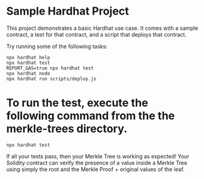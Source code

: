 # Sample Hardhat Project

This project demonstrates a basic Hardhat use case. It comes with a sample contract, a test for that contract, and a script that deploys that contract.

Try running some of the following tasks:

```shell
npx hardhat help
npx hardhat test
REPORT_GAS=true npx hardhat test
npx hardhat node
npx hardhat run scripts/deploy.js
```

# To run the test, execute the following command from the the merkle-trees directory.
```shell
npx hardhat test
```

If all your tests pass, then your Merkle Tree is working as expected! Your Solidity contract can verify the presence of a value inside a Merkle Tree using simply the root and the Merkle Proof + original values of the leaf.
